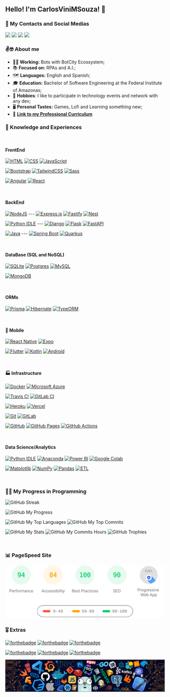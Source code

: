 ## Hello! I'm CarlosViniMSouza! 🚀

### 📡 My Contacts and Social Medias

<a href="https://www.linkedin.com/in/carlosvinimsouza/" target="_blank" rel="noopener noreferrer"><img src="https://img.icons8.com/clouds/90/4a90e2/linkedin.png"/></a>
<a href="https://api.whatsapp.com/send?phone=5592992680331" target="_blank" rel="noopener noreferrer"><img src="https://img.icons8.com/clouds/90/000000/whatsapp.png"/></a>
<a href="https://app.rocketseat.com.br/me/carlosvinimsouza" target="_blank" rel="noopener noreferrer"><img src="https://img.icons8.com/clouds/90/4a90e2/rocket.png"/></a>
<a href="mailto:vinicius.souza5530@gmail.com" target="_blank" rel="noopener noreferrer"><img src="https://img.icons8.com/clouds/90/4a90e2/gmail.png"/></a>

### ✌️🤓 About me

- 👨‍💼 **Working:** Bots with BotCity Ecossystem;
- 📚 **Focused on:** RPAs and A.I.;
- 🗺 **Languages:** English and Spanish;
- 🎓 **Education:** Bachelor of Software Engineering at the Federal Institute of Amazonas;
- 🖖 **Hobbies**: I like to participate in technology events and network with any dev;
- 🖥 **Personal Tastes:** Games, Lofi and Learning something new;
- 📃 [**Link to my Professional Curriculum**](https://github.com/CarlosViniMSouza/CarlosViniMSouza/blob/main/curriculum/english/ProfessionalResume.md)

### 🔋 Knowledge and Experiences

<br>

#### FrontEnd

[![HTML](https://img.shields.io/badge/HTML-%23E34F26.svg?logo=html5&logoColor=white)](#)
[![CSS](https://img.shields.io/badge/CSS-1572B6?logo=css3&logoColor=fff)](#)
[![JavaScript](https://img.shields.io/badge/JavaScript-F7DF1E?logo=javascript&logoColor=000)](#)

[![Bootstrap](https://img.shields.io/badge/Bootstrap-7952B3?logo=bootstrap&logoColor=fff)](#)
[![TailwindCSS](https://img.shields.io/badge/Tailwind%20CSS-%2338B2AC.svg?logo=tailwind-css&logoColor=white)](#)
[![Sass](https://img.shields.io/badge/Sass-C69?logo=sass&logoColor=fff)](#)

[![Angular](https://img.shields.io/badge/Angular-%23DD0031.svg?logo=angular&logoColor=white)](#)
[![React](https://img.shields.io/badge/React-%2320232a.svg?logo=react&logoColor=%2361DAFB)](#)

<br>

#### BackEnd

[![NodeJS](https://img.shields.io/badge/Node.js-6DA55F?logo=node.js&logoColor=white)](#) ---
[![Express.js](https://img.shields.io/badge/Express.js-%23404d59.svg?logo=express&logoColor=%2361DAFB)](#)
[![Fastify](https://img.shields.io/badge/-Fastify-000000?style=flat&logo=fastify&logoColor=white)](#)
[![Nest](https://img.shields.io/badge/Nest.js-%23E0234E.svg?logo=nestjs&logoColor=white)](#)

[![Python IDLE](https://img.shields.io/badge/Python%20IDLE-3776AB?logo=python&logoColor=fff)](#) ---
[![Django](https://img.shields.io/badge/Django-%23092E20.svg?logo=django&logoColor=white)](#)
[![Flask](https://img.shields.io/badge/Flask-000?logo=flask&logoColor=fff)](#)
[![FastAPI](https://img.shields.io/badge/FastAPI-009485.svg?logo=fastapi&logoColor=white)](#)

[![Java](https://img.shields.io/badge/Java-%23ED8B00.svg?logo=openjdk&logoColor=white)](#) ---
[![Spring Boot](https://img.shields.io/badge/Spring%20Boot-6DB33F?logo=springboot&logoColor=fff)](#)
[![Quarkus](https://img.shields.io/badge/Quarkus-2962FF?logo=quarkus&logoColor=white)](#)

<br>

#### DataBase (SQL and NoSQL)

[![SQLite](https://img.shields.io/badge/SQLite-%2307405e.svg?logo=sqlite&logoColor=white)](#)
[![Postgres](https://img.shields.io/badge/Postgres-%23316192.svg?logo=postgresql&logoColor=white)](#)
[![MySQL](https://img.shields.io/badge/MySQL-4479A1?logo=mysql&logoColor=fff)](#)

[![MongoDB](https://img.shields.io/badge/MongoDB-%234ea94b.svg?logo=mongodb&logoColor=white)](#)

<br>

#### ORMs

[![Prisma](https://img.shields.io/badge/Prisma-2D3748?logo=prisma&logoColor=white)](#)
[![Hibernate](https://img.shields.io/badge/Hibernate-59666C?logo=hibernate&logoColor=fff)](#)
[![TypeORM](https://img.shields.io/badge/TypeORM-FE0803?logo=typeorm&logoColor=fff)](#)

<br>

#### 📱 Mobile

[![React Native](https://img.shields.io/badge/React_Native-%2320232a.svg?logo=react&logoColor=%2361DAFB)](#)
[![Expo](https://img.shields.io/badge/Expo-000020?logo=expo&logoColor=fff)](#)

[![Flutter](https://img.shields.io/badge/Flutter-02569B?logo=flutter&logoColor=fff)](#)
[![Kotlin](https://img.shields.io/badge/Kotlin-%237F52FF.svg?logo=kotlin&logoColor=white)](#)
[![Android](https://img.shields.io/badge/Android-3DDC84?logo=android&logoColor=white)](#)

<br>

#### 🏭 Infrastructure

[![Docker](https://img.shields.io/badge/Docker-2496ED?logo=docker&logoColor=fff)](#)
[![Microsoft Azure](https://custom-icon-badges.demolab.com/badge/Microsoft%20Azure-0089D6?logo=msazure&logoColor=white)](#)

[![Travis CI](https://img.shields.io/badge/Travis%20CI-3EAAAF?logo=travisci&logoColor=fff)](#)
[![GitLab CI](https://img.shields.io/badge/GitLab%20CI-FC6D26?logo=gitlab&logoColor=fff)](#)

[![Heroku](https://img.shields.io/badge/Heroku-430098?logo=heroku&logoColor=fffe)](#)
[![Vercel](https://img.shields.io/badge/Vercel-%23000000.svg?logo=vercel&logoColor=white)](#)

[![Git](https://img.shields.io/badge/Git-F05032?logo=git&logoColor=fff)](#)
[![GitLab](https://img.shields.io/badge/GitLab-FC6D26?logo=gitlab&logoColor=fff)](#)

[![GitHub](https://img.shields.io/badge/GitHub-%23121011.svg?logo=github&logoColor=white)](#)
[![GitHub Pages](https://img.shields.io/badge/GitHub%20Pages-121013?logo=github&logoColor=white)](#)
[![GitHub Actions](https://img.shields.io/badge/GitHub_Actions-2088FF?logo=github-actions&logoColor=white)](#)

<br>

#### Data Science/Analytics

[![Python IDLE](https://img.shields.io/badge/Python%20IDLE-3776AB?logo=python&logoColor=fff)](#)
[![Anaconda](https://img.shields.io/badge/Anaconda-44A833?logo=anaconda&logoColor=fff)](#)
[![Power BI](https://custom-icon-badges.demolab.com/badge/Power%20BI-F1C912?logo=power-bi&logoColor=fff)](#)
[![Google Colab](https://img.shields.io/badge/Google%20Colab-F9AB00?logo=googlecolab&logoColor=fff)](#)

[![Matplotlib](https://custom-icon-badges.demolab.com/badge/Matplotlib-71D291?logo=matplotlib&logoColor=fff)](#)
[![NumPy](https://img.shields.io/badge/NumPy-4DABCF?logo=numpy&logoColor=fff)](#)
[![Pandas](https://img.shields.io/badge/Pandas-150458?logo=pandas&logoColor=fff)](#)
[![ETL](https://custom-icon-badges.demolab.com/badge/ETL-9370DB?logo=etl-logo&logoColor=fff)](#)

<br>

### 🧑‍🔬 My Progress in Programming

![GitHub Streak](https://streak-stats.demolab.com/?user=CarlosViniMSouza&theme=dracula)

![GitHub My Progress](http://github-profile-summary-cards.vercel.app/api/cards/profile-details?username=CarlosViniMSouza&theme=dracula)

![GitHub My Top Languages](http://github-profile-summary-cards.vercel.app/api/cards/repos-per-language?username=CarlosViniMSouza&theme=dracula)
![GitHub My Top Commits](http://github-profile-summary-cards.vercel.app/api/cards/most-commit-language?username=CarlosViniMSouza&theme=dracula)

![GitHub My Stats](http://github-profile-summary-cards.vercel.app/api/cards/stats?username=CarlosViniMSouza&theme=dracula)
![GitHub My Commits Hours](http://github-profile-summary-cards.vercel.app/api/cards/productive-time?username=CarlosViniMSouza&theme=dracula&utcOffset=-4)
![GitHub Trophies](https://github-profile-trophy.vercel.app/?username=CarlosViniMSouza&theme=dracula)

<br>

### 📊 PageSpeed Site

![Pagespeed](https://github.com/CarlosViniMSouza/CarlosViniMSouza/blob/main/pagespeed.svg)

### 🎖️ Extras

[![forthebadge](https://forthebadge.com/images/badges/built-by-developers.svg)](https://forthebadge.com)
[![forthebadge](https://forthebadge.com/images/badges/compatibility-club-penguin.svg)](https://forthebadge.com)
[![forthebadge](https://forthebadge.com/images/badges/made-with-markdown.svg)](https://forthebadge.com)

[![forthebadge](https://forthebadge.com/images/badges/powered-by-coffee.svg)](https://forthebadge.com)
[![forthebadge](https://forthebadge.com/images/badges/open-source.svg)](https://forthebadge.com)
[![forthebadge](https://forthebadge.com/images/badges/60-percent-of-the-time-works-every-time.svg)](https://forthebadge.com)

![techs](https://github.com/CarlosViniMSouza/CarlosViniMSouza/blob/main/images/techs.png)
